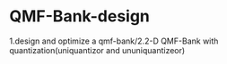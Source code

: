 # QMF-Bank-design
1.design and optimize a qmf-bank/2.2-D QMF-Bank with quantization(uniquantizor and ununiquantizeor)
